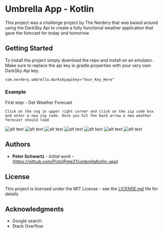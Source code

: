 # Umbrella App - Kotlin

This project was a challenge project by The Nerdery that was based around using the DarkSky Api to create a fully functional weather application that gave the forecast for today and tomorrow.

## Getting Started

To install the project simply download the repo and install on an emulator. Make sure to replace the api key in gradle.properties with your very own DarkSky Api key.

```
com.nerdery.umbrella.darkskyapikey="Your_Key_Here"
```

### Example

First step - Get Weather Forecast

```
Click on the cog in upper right corner and click on the zip code box and enter a new zip code. Once you hit the back arrow a new weather forecast should load
```
![alt text](https://github.com/PistolPete21/umbrellaKotlin-app/blob/master/src/main/res/drawable/screenshot1.JPG)
![alt text](https://github.com/PistolPete21/umbrellaKotlin-app/blob/master/src/main/res/drawable/screenshot2.JPG)
![alt text](https://github.com/PistolPete21/umbrellaKotlin-app/blob/master/src/main/res/drawable/screenshot3.JPG)
![alt text](https://github.com/PistolPete21/umbrellaKotlin-app/blob/master/src/main/res/drawable/screenshot4.JPG)
![alt text](https://github.com/PistolPete21/umbrellaKotlin-app/blob/master/src/main/res/drawable/screenshot5.JPG)
![alt text](https://github.com/PistolPete21/umbrellaKotlin-app/blob/master/src/main/res/drawable/screenshot6.JPG)
![alt text](https://github.com/PistolPete21/umbrellaKotlin-app/blob/master/src/main/res/drawable/screenshot7.JPG)

## Authors

* **Peter Schwartz** - *Initial work* - (https://github.com/PistolPete21/umbrellaKotlin-app)

## License

This project is licensed under the MIT License - see the [LICENSE.md](LICENSE.md) file for details

## Acknowledgments

* Google search
* Stack Overflow
